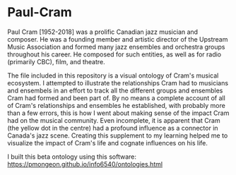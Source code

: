 # Paul-Cram

Paul Cram [1952-2018] was a prolific Canadian jazz musician and composer. He was a founding member and artistic director of the Upstream Music Association and formed many jazz ensembles and orchestra groups throughout his career. He composed for such entities, as well as for radio (primarily CBC), film, and theatre.

The file included in this repository is a visual ontology of Cram's musical ecosystem. I attempted to illustrate the relationships Cram had to musicians and ensembels in an effort to track all the different groups and ensembles Cram had formed and been part of. By no means a complete account of all of Cram's relationships and ensembles he established, with probably more than a few errors, this is how I went about making sense of the impact Cram had on the musical community. Even incomplete, it is apparent that Cram (the yellow dot in the centre) had a profound influence as a connector in Canada's jazz scene. Creating this supplement to my learning helped me to visualize the impact of Cram's life and cognate influences on his life.

I built this beta ontology using this software: https://pmongeon.github.io/info6540/ontologies.html
